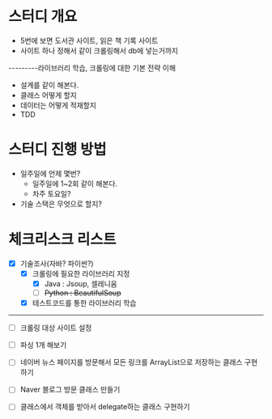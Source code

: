 # 스터디 개요 

- 5번에 보면 도서관 사이트, 읽은 책 기록 사이트 
- 사이트 하나 정해서 같이 크롤링해서 db에 넣는거까지 

---------라이브러리 학습, 크롤링에 대한 기본 전략 이해 

- 설계를 같이 해본다. 
- 클래스 어떻게 할지 
- 데이터는 어떻게 적재할지 
- TDD 

# 스터디 진행 방법
 
- 일주일에 언제 몇번? 
   - 일주일에 1~2회 같이 해본다. 
   - 차주 토요일? 
- 기술 스택은 무엇으로 할지? 

# 체크리스크 리스트 
- [X] 기술조사(자바? 파이썬?)
    - [X] 크롤링에 필요한 라이브러리 지정
      - [X] Java : Jsoup, 셀레니움 
      - [ ] <s>Python : BeautifulSoup</s>
    - [X] 테스트코드를 통한 라이브러리 학습
-----------
- [ ] 크롤링 대상 사이트 설정 
- [ ] 파싱 1개 해보기 

- [ ] 네이버 뉴스 페이지를 방문해서 모든 링크를 ArrayList<String>으로 저장하는 클래스 구현하기 
- [ ] Naver 블로그 방문 클래스 만들기 
- [ ] 클래스에서 객체를 받아서 delegate하는 클래스 구현하기